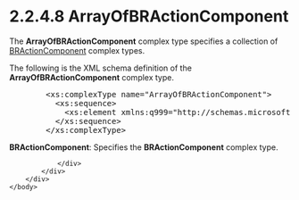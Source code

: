 <html dir="LTR" xmlns:mshelp="http://msdn.microsoft.com/mshelp" xmlns:ddue="http://ddue.schemas.microsoft.com/authoring/2003/5" xmlns:xlink="http://www.w3.org/1999/xlink" xmlns:tool="http://www.microsoft.com/tooltip">
    <head>
        <meta http-equiv="Content-Type" content="text/html; CHARSET=utf-8"></meta>
        <meta name="save" content="history"></meta>
        <title>2.2.4.8 ArrayOfBRActionComponent</title>
        <xml>
            <mshelp:toctitle title="2.2.4.8 ArrayOfBRActionComponent"></mshelp:toctitle>
            <mshelp:rltitle title="[MS-SSMDSWS-15]: ArrayOfBRActionComponent"></mshelp:rltitle>
            <mshelp:keyword index="A" term="d5b90450-43b6-40c6-ad84-e6f9612fdcaf"></mshelp:keyword>
            <mshelp:attr name="DCSext.ContentType" value="open specification"></mshelp:attr>
            <mshelp:attr name="AssetID" value="d5b90450-43b6-40c6-ad84-e6f9612fdcaf"></mshelp:attr>
            <mshelp:attr name="TopicType" value="kbRef"></mshelp:attr>
            <mshelp:attr name="DCSext.Title" value="[MS-SSMDSWS-15]: ArrayOfBRActionComponent" />
        </xml>
    </head>
    <body>
        <div id="header">
            <h1 class="heading">2.2.4.8 ArrayOfBRActionComponent</h1>
        </div>
        <div id="mainSection">
            <div id="mainBody">
                <div id="allHistory" class="saveHistory"></div>
                <div id="sectionSection0" class="section" name="collapseableSection">
                    

<p>The <b>ArrayOfBRActionComponent</b> complex type specifies a
collection of <a href="3ae054e0-f4a0-4147-9b63-23a791015d00.md">BRActionComponent</a>
complex types.</p>

<p>The following is the XML schema definition of the <b>ArrayOfBRActionComponent</b>
complex type.</p>

<dl>
<dd>
<div><pre>   &lt;xs:complexType name=&quot;ArrayOfBRActionComponent&quot;&gt;
     &lt;xs:sequence&gt;
       &lt;xs:element xmlns:q999=&quot;http://schemas.microsoft.com/sqlserver/masterdataservices/2009/09&quot; minOccurs=&quot;0&quot; maxOccurs=&quot;unbounded&quot; name=&quot;BRActionComponent&quot; nillable=&quot;true&quot; type=&quot;q999:BRActionComponent&quot; xmlns:xs=&quot;http://www.w3.org/2001/XMLSchema&quot; /&gt;
     &lt;/xs:sequence&gt;
   &lt;/xs:complexType&gt;
</pre></div>
</dd></dl>

<p><b>BRActionComponent</b>: Specifies the <b>BRActionComponent</b>
complex type.</p>


                </div>
            </div>
        </div>
    </body>
</html>
